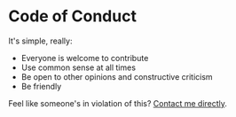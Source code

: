 # Code of Conduct

It's simple, really:

- Everyone is welcome to contribute
- Use common sense at all times
- Be open to other opinions and constructive criticism
- Be friendly

Feel like someone's in violation of this? [Contact me directly][link-author-email].

[link-author-email]: mailto:sms.shokry.mohamed@gmail.com
